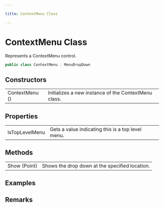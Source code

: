 ```yaml
---

title: ContextMenu Class

---
```


# ContextMenu Class

Represents a ContextMenu control.

```csharp
public class ContextMenu : MenuDropDown 
```

## Constructors

<table>
<tr><td>ContextMenu ()</td><td>Initializes a new instance of the ContextMenu class.</td></tr>
</table>

## Properties

<table>
<tr><td>IsTopLevelMenu</td><td>Gets a value indicating this is a top level menu.</td></tr>
</table>

## Methods

<table>
<tr><td>Show (Point)</td><td>Shows the drop down at the specified location.</td></tr>
</table>

<!-- Only change content below this line, anything above this line will be lost when regenerated. -->

## Examples

## Remarks


